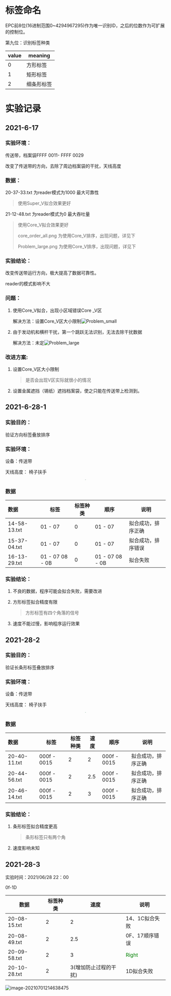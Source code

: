 # 标签命名

EPC前8位(16进制范围0~4294967295)作为唯一识别ID，之后的位数作为可扩展的控制位。

第九位：识别标签种类

| value | meaning    |
| ----- | ---------- |
| 0     | 方形标签   |
| 1     | 矩形标签   |
| 2     | 细条形标签 |

# 实验记录

## 2021-6-17

### 实验环境：

传送带，档案袋FFFF 0011- FFFF 0029

改变了传送带的方向，去除了周边档案袋的干扰，天线高度

### 数据：

20-37-33.txt 为reader模式为1000 最大可靠性

> 使用Super_V拟合效果更好

21-12-48.txt 为reader模式为0 最大吞吐量

>  使用Core_V拟合效果更好
>
> core_order_all.png 为使用Core_V排序，出现问题，详见下
>
> Problem_large.png 为使用Core_V排序，出现问题，详见下

### 实验结论：

改变传送带运行方向，极大提高了数据可靠性。

reader的模式影响不大

### 问题：

1. 使用Core_V拟合，出现小区域错误Core _V区

   解决方法：设置Core_V区大小限制![Problem_small](.\data\2021-06-17\Problem_small.png)

2. 由于发动机和横杆干扰，第一个跳跃无法识别，无法去除干扰数据

   解决方法：未定![Problem_large](.\data\2021-06-17\Problem_large.png)

### 改进方案:

1. 设置Core_V区大小限制

   > 是否会出现V区实际就很小的情况

2. 设置金属遮挡（锡纸）遮挡档案袋，使之只能在传送带上检测到。

## 2021-6-28-1 

### 实验目的：

验证方向标签叠放排序


### 实验环境：

设备：传送带

天线高度： 椅子扶手

<center> <img src=".\data\2021-06-27\env.jpg" style="zoom:10%;"> </center>

### 数据

| 数据         | 标签            | 标签种类 | 顺序            | 说明               |
| :----------- | --------------- | -------- | --------------- | ------------------ |
| 14-58-13.txt | 01 - 07         | 0        | 01 - 07         | 拟合成功，排序正确 |
| 15-37-04.txt | 01 - 07         | 0        | 01 - 07         | 拟合成功，排序错误 |
| 16-13-29.txt | 01 - 07 08 - 0B | 0        | 01 - 07 08 - 0B | 拟合失败           |

### 实验结论：

1. 不良的数据，程序可能会拟合失败，需要改进

2. 方形标签拟合精度有限

   > 方形标签有四个角落的信号

3. 速度不能过慢，影响程序运行效果

## 2021-28-2

### 实验目的：

验证长条形标签叠放排序


### 实验环境：

设备：传送带

天线高度： 椅子扶手

<center> <img src=".\data\2021-06-27\env.jpg" style="zoom:10%;"> </center>

### 数据

| 数据         | 标签        | 标签种类 | 速度 | 顺序        | 说明               |
| :----------- | ----------- | -------- | ---- | ----------- | ------------------ |
| 20-40-11.txt | 000f - 0015 | 2        | 2    | 000f - 0015 | 拟合成功，排序正确 |
| 20-44-56.txt | 000f - 0015 | 2        | 2.5  | 000f - 0015 | 拟合成功，排序正确 |
| 20-46-14.txt | 000f - 0015 | 2        | 3    | 000f - 0015 | 拟合成功，排序正确 |

### 实验结论：

1. 条形标签拟合精度更高

   > 条形标签只有两个角

2. 速度影响未知

## 2021-28-3

实验时间：2021/06/28 22：00

0f-1D

| 数据         | 标签种类 | 速度                  | 说明                             |
| ------------ | -------- | --------------------- | -------------------------------- |
| 20-08-15.txt | 2        | 2                     | 14、1C拟合失败                   |
| 20-08-49.txt | 2        | 2.5                   | 0F、17顺序错误                   |
| 20-09-58.txt | 2        | 3                     | <font color='green'>Right</font> |
| 20-10-28.txt | 2        | 3(增加防止过程的干扰) | 1D拟合失败                       |

![image-20210701214638475](data\2021-06-28\正确顺序.png)

